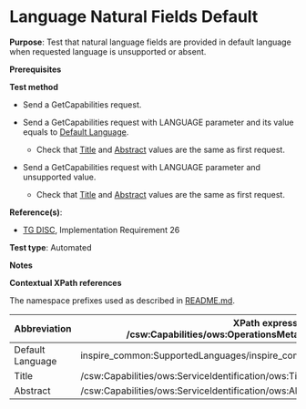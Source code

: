 # Language Natural Fields Default

**Purpose**: Test that natural language fields are provided in default language when requested language is unsupported or absent.

**Prerequisites**

**Test method**

* Send a GetCapabilities request.

* Send a GetCapabilities request with LANGUAGE parameter and its value equals to [Default Language](#defaultLanguage).

    * Check that [Title](#title) and [Abstract](#abstract) values are the same as first request.

* Send a GetCapabilities request with LANGUAGE parameter and unsupported value.

    * Check that [Title](#title) and [Abstract](#abstract) values are the same as first request.

**Reference(s)**:
* [TG DISC](http://inspire.ec.europa.eu/id/ats/discovery-service/3.1/csw-iso-ap/README#ref_TG_DISC), Implementation Requirement 26

**Test type**: Automated

**Notes**


**Contextual XPath references**

The namespace prefixes used as described in [README.md](http://inspire.ec.europa.eu/id/ats/discovery-service/3.1/csw-iso-ap/README#namespaces).

Abbreviation                                               |  XPath expression (relative to /csw:Capabilities/ows:OperationsMetadata/inspire_ds:ExtendedCapabilities)
---------------------------------------------------------- | -------------------------------------------------------------------------
Default Language <a name="defaultLanguage"></a> | inspire_common:SupportedLanguages/inspire_common:DefaultLanguage/inspire_common:Language
Title <a name="title"></a> | /csw:Capabilities/ows:ServiceIdentification/ows:Title
Abstract <a name="abstract"></a> | /csw:Capabilities/ows:ServiceIdentification/ows:Abstract

